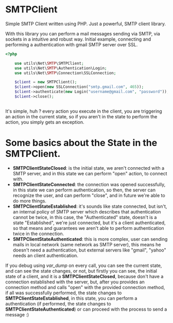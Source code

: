 SMTPClient
==========

Simple SMTP Client written using PHP.
Just a powerful, SMTP client library.

With this library you can perform a mail messages sending via SMTP, via sockets in a intuitive and robust way.
Initial example, connecting and performing a authentication with gmail SMTP server over SSL.

```PHP
<?php

    use utils\Net\SMTP\SMTPClient;
    use utils\Net\SMTP\Authentication\Login;
    use utils\Net\SMTP\Connection\SSLConnection;

    $client = new SMTPClient();
    $client->open(new SSLConnection("smtp.gmail.com", 465));
    $client->authenticate(new Login("username@gmail.com", "password"));
    $client->close();
    
```

It's simple, huh ? every action you execute in the client, you are triggering an action in the current state, so if you aren't in the state to perform the action, you simply gets an exception.

Some basics about the State in the SMTPClient.
==============================================
- **SMTPClientStateClosed**: is the initial state, we aren't connected with a SMTP server, and in this state we can perform "open" action, to connect with.
- **SMTPClientStateConnected**: the connection was opened successfully, in this state we can perform authentication, so then, the server can recognize the user, and can perform "close", and in future we're able to do more things.
- **SMTPClientStateEstablished**: it's sounds like state connected, but isn't, an internal policy of SMTP server which describes that authentication cannot be twice, in this case, the "Authenticated" state, doesn't is a state "Established", we're just connected, but it's a client authenticated, so that means and guarantees we aren't able to perform authentication twice in the connection.
- **SMTPClientStateAuthenticated**: this is more complex, user can sending mails in local network (same network as SMTP server), this means he doesn't need a authentication, but external servers like "gmail", "yahoo" needs an client authentication.

If you debug using *var_dump* on every call, you can see the current state, and can see the state changes, or not, but firstly you can see, the initial state of a client, and it is a **SMTPClientStateClosed**, 
because don't have a connection established with the server, but, after you provides an connection method and calls "open" with the provided connection method, if all was successfully performed, the state changes to **SMTPClientStateEstablished**, 
in this state, you can perform a authentication (if performed, the state changes to **SMTPClientStateAuthenticated**) or can proceed with the process to send a message :)
